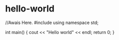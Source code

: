 # hello-world
//Awais Here.
#include <iostream>
using namespace std;

int main()
{
	cout << "Hello world" << endl;
	return 0;
}
